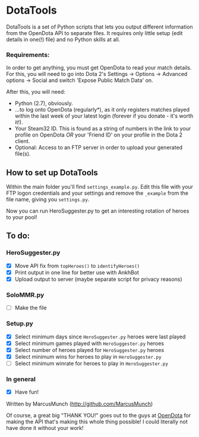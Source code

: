 # DotaTools
DotaTools is a set of Python scripts that lets you output different information from the OpenDota API to separate files. It requires only little setup (edit details in one(!) file) and no Python skills at all.

### Requirements:

In order to get anything, you must get OpenDota to read your match details. For this, you will need to go into Dota 2's Settings -> Options -> Advanced options -> Social and switch 'Expose Public Match Data' on.

After this, you will need:

- Python (2.7), obviously.
- ...to log onto OpenDota (regularly*), as it only registers matches played within the last week of your latest login (forever if you donate - it's worth it!).
- Your Steam32 ID. This is found as a string of numbers in the link to your profile on OpenDota _OR_ your 'Friend ID' on your profile in the Dota 2 client.
- Optional: Access to an FTP server in order to upload your generated file(s).

## How to set up DotaTools
Within the main folder you'll find `settings_example.py`. Edit this file with your FTP logon credentials and your settings and remove the `_example` from the file name, giving you `settings.py`.

Now you can run HeroSuggester.py to get an interesting rotation of heroes to your pool!

## To do:

### HeroSuggester.py
- [x] Move API fix from `topHeroes()` to `identifyHeroes()`
- [x] Print output in one line for better use with AnkhBot
- [x] Upload output to server (maybe separate script for privacy reasons)

### SoloMMR.py
- [ ] Make the file

### Setup.py
- [x] Select minimum days since `HeroSuggester.py` heroes were last played
- [x] Select minimum games played with `HeroSuggester.py` heroes
- [x] Select number of heroes played for `HeroSuggester.py` heroes
- [x] Select minimum wins for heroes to play in `HeroSuggester.py`
- [ ] Select minimum winrate for heroes to play in `HeroSuggester.py`

### In general
- [x] Have fun!

Written by MarcusMunch (http://github.com/MarcusMunch)

Of course, a great big "THANK YOU!" goes out to the guys at [OpenDota](http://www.OpenDota.com) for making the API that's making this whole thing possible! I could literally not have done it without your work!

